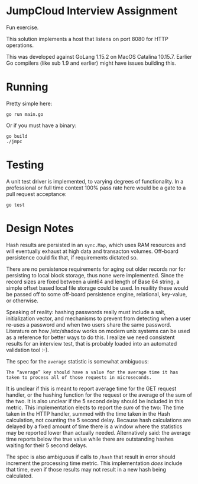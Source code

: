 # JumpCloud Interview Assignment

Fun exercise.  

This solution implements a host that listens on port 8080 for HTTP operations.

This was developed against GoLang 1.15.2 on MacOS Catalina 10.15.7.  Earlier Go
compilers (like sub 1.9 and earlier) might have issues building this.  

# Running

Pretty simple here:

    go run main.go

Or if you must have a binary:

    go build
    ./jmpc 

# Testing 

A unit test driver is implemented, to varying degrees of functionality.  In a professional or full time context 100% pass rate here would be a gate to a pull request acceptance:

    go test

# Design Notes

Hash results are persisted in an `sync.Map`, which uses RAM resources and will eventually exhaust at
high data and transacton volumes.  Off-board persistence could fix that, if requirements dictated so.

There are no persistence requirements for aging out older records nor for persisting to local block storage, thus none were implemented.   Since the record sizes are fixed between a uint64 and length
of Base 64 string, a simple offset based local file storage could be used.  In reaility these would
be passed off to some off-board persistence engine, relational, key-value, or otherwise.

Speaking of reality: hashing passwords really must include a salt, initialization vector, and
mechanisms to prevent from detecting when a user re-uses a password and when two users share the
same password.  Literature on how /etc/shadow works on modern unix systems can be used as a reference
for better ways to do this.  I realize we need consistent results for an interview test, that is
probably loaded into an automated validation tool :-).

The spec for the `average` statistic is somewhat ambiguous:

```The ​“average”​ key should have a value for the average time it has taken to process all of those requests in microseconds.```

It is unclear if this is meant to report average time for the GET request handler, or the hashing 
function for the request or the average of the sum of the two.  It is also unclear if the 5 second delay should be included in this metric.  This implementation elects to report the *sum* of the 
two: The time taken in the HTTP handler, summed with the time taken in the Hash calculation, not counting the 5 second delay.  Because hash calculations are delayed by a fixed amount of time there is a window where the statistics may be reported lower than actually needed.  Alternatively said: the
average time reports below the true value while there are outstanding hashes waiting for their 5 second delays. 

The spec is also ambiguous if calls to `/hash` that result in error should increment the processing
time metric.  This implementation *does* include that time, even if those results may not result in
a new hash being calculated. 